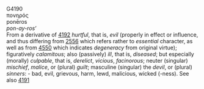 G4190  
πονηρός  
ponēros  
*pon-ay-ros‘*  
From a derivative of [4192](g4192) *hurtful*, that is, *evil* (properly
in effect or influence, and thus differing from [2556](g2556) which
refers rather to *essential* character, as well as from [4550](g4550)
which indicates *degeneracy* from original virtue); figuratively
*calamitous*; also (passively) *ill*, that is, *diseased*; but
especially (morally) *culpable*, that is, *derelict*, *vicious*,
*facinorous*; neuter (singular) *mischief*, *malice*, or (plural)
*guilt*; masculine (singular) the *devil*, or (plural) *sinners*: - bad,
evil, grievous, harm, lewd, malicious, wicked (-ness). See also
[4191](g4191)  
